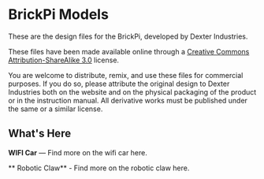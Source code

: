 BrickPi Models
=====

These are the design files for the BrickPi, developed by Dexter Industries.

These files have been made available online through a [Creative Commons Attribution-ShareAlike 3.0](http://creativecommons.org/licenses/by-sa/3.0/) license.

You are welcome to distribute, remix, and use these files for commercial purposes. If you do so, please attribute the original design to Dexter Industries both on the website and on the physical packaging of the product or in the instruction manual. All derivative works must be published under the same or a similar license.

## What's Here

**WIFI Car** — Find more on the wifi car here.

** Robotic Claw** - Find more on the robotic claw here.